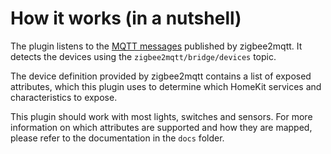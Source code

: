 # How it works (in a nutshell)
The plugin listens to the [MQTT messages](https://www.zigbee2mqtt.io/information/mqtt_topics_and_message_structure.html) published by zigbee2mqtt.
It detects the devices using the `zigbee2mqtt/bridge/devices` topic.

The device definition provided by zigbee2mqtt contains a list of exposed attributes, which this plugin uses to determine which HomeKit services and characteristics to expose.

This plugin should work with most lights, switches and sensors.
For more information on which attributes are supported and how they are mapped, please refer to the documentation in the `docs` folder.